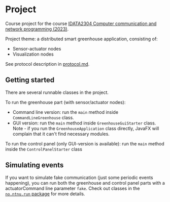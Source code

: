 # Project

Course project for the
course [IDATA2304 Computer communication and network programming (2023)](https://www.ntnu.edu/studies/courses/IDATA2304/2023).

Project theme: a distributed smart greenhouse application, consisting of:

* Sensor-actuator nodes
* Visualization nodes

See protocol description in [protocol.md](protocol.md).

## Getting started

There are several runnable classes in the project.

To run the greenhouse part (with sensor/actuator nodes):

* Command line version: run the `main` method inside `CommandLineGreenhouse` class.
* GUI version: run the `main` method inside `GreenhouseGuiStarter` class. Note - if you run the
  `GreenhouseApplication` class directly, JavaFX will complain that it can't find necessary modules.

To run the control panel (only GUI-version is available): run the `main` method inside the
`ControlPanelStarter` class

## Simulating events

If you want to simulate fake communication (just some periodic events happening), you can run
both the greenhouse and control panel parts with a actuatorCommand line parameter `fake`. Check out
classes in the [`no.ntnu.run` package](src/main/java/no/ntnu/run) for more details. 